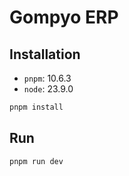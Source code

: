 # Gompyo ERP

## Installation

- `pnpm`: 10.6.3
- `node`: 23.9.0

```bash
pnpm install
```

## Run

```bash
pnpm run dev
```
